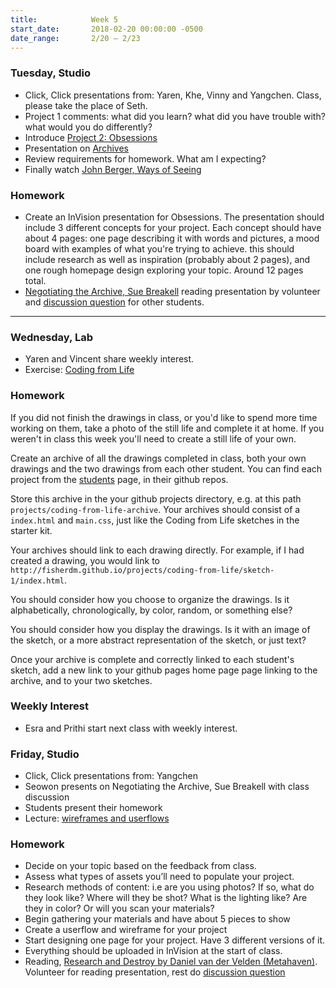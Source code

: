 ```yaml
---
title:            Week 5
start_date:       2018-02-20 00:00:00 -0500
date_range:       2/20 – 2/23
---
```


### Tuesday, Studio

- Click, Click presentations from: Yaren, Khe, Vinny and Yangchen. Class, please take the place of Seth.
- Project 1 comments: what did you learn? what did you have trouble with? what would you do differently?
- Introduce [Project 2: Obsessions](/projects/obsessions)
- Presentation on [Archives](/assets/lectures/lecture4-archives.pdf)
- Review requirements for homework. What am I expecting?
- Finally watch [John Berger, Ways of Seeing](https://www.youtube.com/watch?v=0pDE4VX_9Kk)

### Homework
- Create an InVision presentation for Obsessions. The presentation should include 3 different concepts for your project. Each concept should have about 4 pages: one page describing it with words and pictures, a mood board with examples of what you're trying to achieve. this should include research as well as inspiration (probably about 2 pages), and one rough homepage design exploring your topic. Around 12 pages total.
- [Negotiating the Archive, Sue Breakell](http://www.tate.org.uk/download/file/fid/7288) reading presentation by volunteer and [discussion question](https://docs.google.com/document/d/1INK3o5mo5eSZrryAf0ItaZ7Yz4f3yDxJsE-mfCI8q0I/edit?usp=sharing) for other students.

---

### Wednesday, Lab

- Yaren and Vincent share weekly interest.
- Exercise: [Coding from Life](/lectures/lab/coding-from-life)

### Homework

If you did not finish the drawings in class, or you'd like to spend more time working on them, take a photo of the still life and complete it at home. If you weren't in class this week you'll need to create a still life of your own.

Create an archive of all the drawings completed in class, both your own drawings and the two drawings from each other student.
You can find each project from the [students](/students) page, in their github repos.

Store this archive in the your github projects directory, e.g. at this path `projects/coding-from-life-archive`. Your archives should consist
of a `index.html` and `main.css`, just like the Coding from Life sketches in the starter kit.

Your archives should link to each drawing directly. For example, if I had created a drawing, you would link to `http://fisherdm.github.io/projects/coding-from-life/sketch-1/index.html`.

You should consider how you choose to organize the drawings. Is it alphabetically, chronologically, by color, random, or something else?

You should consider how you display the drawings. Is it with an image of the sketch, or a more abstract representation of the sketch, or just text?

Once your archive is complete and correctly linked to each student's sketch, add a new link to your github pages home page page linking to the
archive, and to your two sketches.

### Weekly Interest

- Esra and Prithi start next class with weekly interest.


### Friday, Studio

- Click, Click presentations from: Yangchen
- Seowon presents on Negotiating the Archive, Sue Breakell with class discussion
- Students present their homework
- Lecture: [wireframes and userflows](assets/lectures/lecture-5_user-flows.pdf)

### Homework
- Decide on your topic based on the feedback from class.
- Assess what types of assets you’ll need to populate your project.
- Research methods of content: i.e are you using photos? If so, what do they look like? Where will they be shot? What is the lighting like? Are they in color? Or will you scan your materials?
- Begin gathering your materials and have about 5 pieces to show
- Create a userflow and wireframe for your project
- Start designing one page for your project. Have 3 different versions of it.
- Everything should be uploaded in InVision at the start of class.
- Reading, [Research and Destroy by Daniel van der Velden (Metahaven)](http://ci.nikasimovich.com/assets/readings/van-der-Velden-research-and-destroy.pdf). Volunteer for reading presentation, rest do [discussion question](https://docs.google.com/document/d/17qaDJ-63a4HEzbuKLB1z72mSGJlAoUhAZLSG3GV3cbs/edit?usp=sharing)
